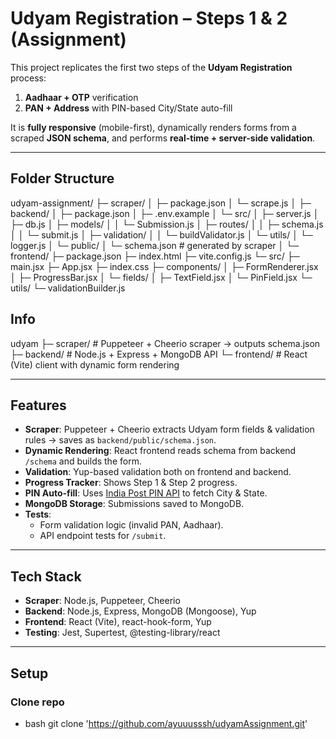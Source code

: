 # Udyam Registration – Steps 1 & 2 (Assignment)

This project replicates the first two steps of the **Udyam Registration** process:

1. **Aadhaar + OTP** verification
2. **PAN + Address** with PIN-based City/State auto-fill

It is **fully responsive** (mobile-first), dynamically renders forms from a scraped **JSON schema**, and performs **real-time + server-side validation**.

---

## Folder Structure
udyam-assignment/
├─ scraper/
│  ├─ package.json
│  └─ scrape.js
│
├─ backend/
│  ├─ package.json
│  ├─ .env.example
│  └─ src/
│     ├─ server.js
│     ├─ db.js
│     ├─ models/
│     │  └─ Submission.js
│     ├─ routes/
│     │  ├─ schema.js
│     │  └─ submit.js
│     ├─ validation/
│     │  └─ buildValidator.js
│     └─ utils/
│        └─ logger.js
│  └─ public/
│     └─ schema.json     # generated by scraper
│
└─ frontend/
   ├─ package.json
   ├─ index.html
   ├─ vite.config.js
   └─ src/
      ├─ main.jsx
      ├─ App.jsx
      ├─ index.css
      ├─ components/
      │  ├─ FormRenderer.jsx
      │  ├─ ProgressBar.jsx
      │  └─ fields/
      │     ├─ TextField.jsx
      │     └─ PinField.jsx
      └─ utils/
         └─ validationBuilder.js

## Info
udyam
├─ scraper/ # Puppeteer + Cheerio scraper → outputs schema.json
├─ backend/ # Node.js + Express + MongoDB API
└─ frontend/ # React (Vite) client with dynamic form rendering


---

## Features

- **Scraper**: Puppeteer + Cheerio extracts Udyam form fields & validation rules → saves as `backend/public/schema.json`.
- **Dynamic Rendering**: React frontend reads schema from backend `/schema` and builds the form.
- **Validation**: Yup-based validation both on frontend and backend.
- **Progress Tracker**: Shows Step 1 & Step 2 progress.
- **PIN Auto-fill**: Uses [India Post PIN API](https://api.postalpincode.in/) to fetch City & State.
- **MongoDB Storage**: Submissions saved to MongoDB.
- **Tests**:
  - Form validation logic (invalid PAN, Aadhaar).
  - API endpoint tests for `/submit`.

---

## Tech Stack

- **Scraper**: Node.js, Puppeteer, Cheerio
- **Backend**: Node.js, Express, MongoDB (Mongoose), Yup
- **Frontend**: React (Vite), react-hook-form, Yup
- **Testing**: Jest, Supertest, @testing-library/react

---

## Setup
### Clone repo
- bash
git clone 'https://github.com/ayuuusssh/udyamAssignment.git'
